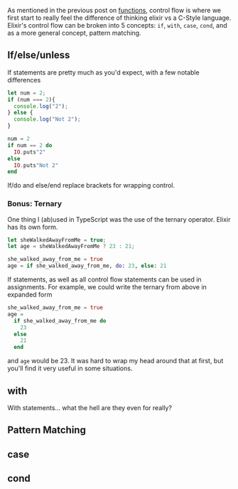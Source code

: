 

As mentioned in the previous post on [functions](link), control flow is where we first start to really feel the difference of thinking elixir vs a C-Style language. Elixir's control flow can be broken into 5 concepts: `if`, `with`, `case`,  `cond`, and as a more general concept, pattern matching.

## If/else/unless

If statements are pretty much as you'd expect, with a few notable differences

```typescript
let num = 2;
if (num === 2){
  console.log("2");
} else {
  console.log("Not 2");
}
```


```elixir
num = 2
if num == 2 do
  IO.puts"2"
else
  IO.puts"Not 2"
end
```

If/do  and else/end replace brackets for wrapping control.

### Bonus: Ternary

One thing I (ab)used in TypeScript was the use of the ternary operator. Elixir has its own form.

```TypeScript
let sheWalkedAwayFromMe = true;
let age = sheWalkedAwayFromMe ? 23 : 21;
```

```elixir
she_walked_away_from_me = true
age = if she_walked_away_from_me, do: 23, else: 21
```


If statements, as well as all control flow statements can be used in assignments. For example, we could write the ternary from above in expanded form

```elixir
she_walked_away_from_me = true
age = 
  if she_walked_away_from_me do 
    23
  else
    21
  end
```

and `age` would be 23. It was hard to wrap my head around that at first, but you'll find it very useful in some situations.

## with

With statements... what the hell are they even for really? 

## Pattern Matching

## case

## cond
